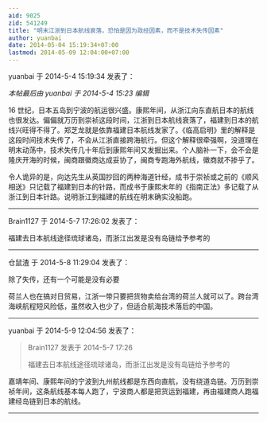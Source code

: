 ```yaml
---
aid: 9025
zid: 541249
title: "明末江浙到日本航线衰落，恐怕是因为政经因素，而不是技术失传因素"
author: yuanbai
date: 2014-05-04 15:19:34+07:00
lastmod: 2014-05-09 12:04:00+07:00
---
```


yuanbai 于 2014-5-4 15:19:34 发表了：

_本帖最后由 yuanbai 于 2014-5-4 15:23 编辑_

16 世纪，日本五岛到宁波的航运很兴盛。康熙年间，从浙江向东直航日本的航线也很发达。偏偏就万历到崇祯这段时间，江浙到日本航线衰落了，福建到日本的航线兴旺得不得了。郑芝龙就是依靠福建日本航线发家了。《临高启明》里的解释是这段时间技术失传了，不会从江浙直接跨海航行。但这个解释很牵强啊，没道理在明末动荡中，技术失传几十年后到康熙年间又发掘出来。个人脑补一下，会不会是隆庆开海的时候，闽商跟徽商达成妥协了，闽商专跑海外航线，徽商就不掺乎了。

令人诡异的是，向达先生从英国抄回的两种海道针经，成书于崇祯或之前的《顺风相送》只记载了福建到日本的针路，而成书于康熙末年的《指南正法》多记载了从浙江到日本针路。说明浙江到福建的航线在明末确实没船跑。

---

Brain1127 于 2014-5-7 17:26:02 发表了：

福建去日本航线途径琉球诸岛，而浙江出发是没有岛链给予参考的

---

仓鼠渣 于 2014-5-8 11:29:04 发表了：

除了失传，还有一个可能是没有必要

荷兰人也在搞对日贸易，江浙一带只要把货物卖给台湾的荷兰人就可以了。跨台湾海峡航程短风险低，虽然收入也少了，但适合航海技术落后的中国。

---

yuanbai 于 2014-5-9 12:04:56 发表了：

> Brain1127 发表于 2014-5-7 17:26
>
> 福建去日本航线途径琉球诸岛，而浙江出发是没有岛链给予参考的

嘉靖年间、康熙年间的宁波到九州航线都是东西向直航，没有绕道岛链。万历到崇祯年间，这条航线基本每人跑了，宁波商人都是把货运到福建，再由福建商人跑福建经岛链到日本的航线。

---
